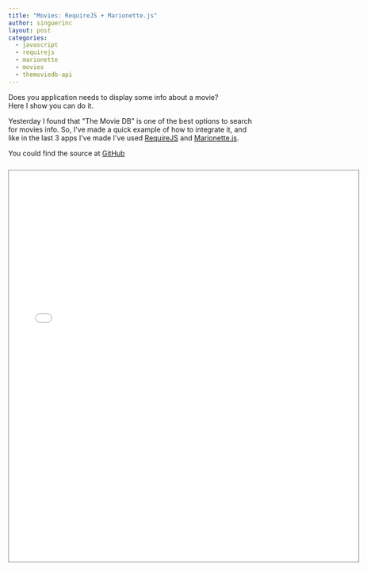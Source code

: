 ```yaml
---
title: "Movies: RequireJS + Marionette.js"
author: singuerinc
layout: post
categories:
  - javascript
  - requirejs
  - marionette
  - movies
  - themoviedb-api
---
```


Does you application needs to display some info about a movie?<br/>Here I show you can do it.

Yesterday I found that "The Movie DB" is one of the best options to search for movies info. So, I've made a quick example of how to integrate it, and like in the last 3 apps I've made I've used <a href="http://requirejs.org" target="_blank">RequireJS</a> and <a href="http://marionettejs.com/">Marionette.js</a>.

You could find the source at <a href="https://github.com/singuerinc/blog/tree/master/code/labs/require-marionette-movies" target="_blank">GitHub</a>

<iframe src="{{ site.baseurl | prepend: site.url }}/code/labs/require-marionette-movies/index.html" style="border: 1px solid grey;width: 706px;height: 790px;margin: 25px auto;display: block;"></iframe>
